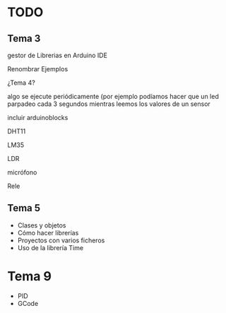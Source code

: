 # TODO

## Tema 3

gestor de Librerias en Arduino IDE

Renombrar Ejemplos



¿Tema 4?

algo se ejecute periódicamente (por ejemplo podíamos hacer que un led parpadeo cada 3 segundos mientras leemos los valores de un sensor

incluir arduinoblocks

DHT11

LM35

LDR

micrófono

Rele

## Tema 5

* Clases y objetos
* Cómo hacer librerías
* Proyectos con varios ficheros
* Uso de la librería Time

 
# Tema 9

* PID
* GCode
